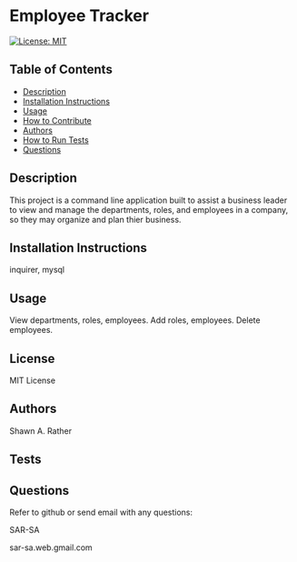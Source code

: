 # Employee Tracker

[![License: MIT](https://img.shields.io/badge/License-MIT-yellow.svg)](https://opensource.org/licenses/MIT)
## Table of Contents
- [Description](#descriptiongo)
- [Installation Instructions](#installgo)
- [Usage](#usagego)
- [How to Contribute](#contrigo)
- [Authors](#authorgo)
- [How to Run Tests](#testsgo)
- [Questions](#contactgo)
        
## Description<a id='descriptiongo'></a>

This project is a command line application built to assist a business leader to view and manage the departments, roles, and employees in a company, so they may organize and plan thier business.

## Installation Instructions<a id="installgo"></a>

inquirer, mysql
## Usage<a id="usagego"></a>

View departments, roles, employees. Add roles, employees. Delete employees.
## License<a id="licensego"></a>

MIT License

## Authors<a id="authorgo"></a>

Shawn A. Rather
## Tests<a id="testsgo"></a>


## Questions<a id="contactgo"></a>

Refer to github or send email with any questions:

SAR-SA

sar-sa.web.gmail.com
